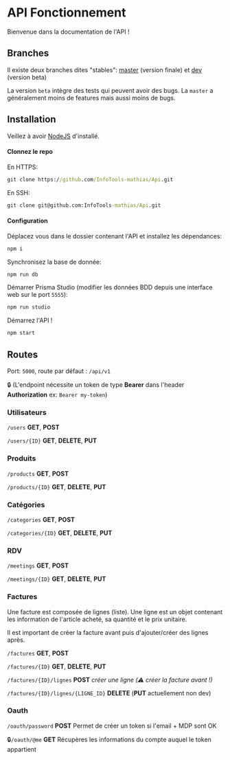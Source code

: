 # API Fonctionnement
Bienvenue dans la documentation de l'API !

## Branches
Il existe deux branches dites "stables": [master](https://github.com/InfoTools-mathias/Api/tree/master) (version finale) et [dev](https://github.com/InfoTools-mathias/Api/tree/dev) (version beta)

La version `beta` intègre des tests qui peuvent avoir des bugs.
La `master` a généralement moins de features mais aussi moins de bugs.

## Installation
Veillez à avoir [NodeJS](https://nodejs.org/en/) d'installé.

#### Clonnez le repo

En HTTPS:
```cmd
git clone https://github.com/InfoTools-mathias/Api.git
```

En SSH:
```cmd
git clone git@github.com:InfoTools-mathias/Api.git
```
#### Configuration

Déplacez vous dans le dossier contenant l'API et installez les dépendances:
```cmd
npm i
```

Synchronisez la base de donnée:
```cmd
npm run db
```

Démarrer Prisma Studio (modifier les données BDD depuis une interface web sur le port `5555`):
```cmd
npm run studio
```

Démarrez l'API !
```cmd
npm start
```

## Routes
Port: `5000`, route par défaut : `/api/v1`

🔒 (L'endpoint nécessite un token de type **Bearer** dans l'header **Authorization** ex: `Bearer my-token`)

### Utilisateurs

`/users` **GET**, **POST**

`/users/{ID}` **GET**, **DELETE**, **PUT**

### Produits

`/products` **GET**, **POST**

`/products/{ID}` **GET**, **DELETE**, **PUT**

### Catégories

`/categories` **GET**, **POST**

`/categories/{ID}` **GET**, **DELETE**, **PUT**


### RDV

`/meetings` **GET**, **POST**

`/meetings/{ID}` **GET**, **DELETE**, **PUT**


### Factures

Une facture est composée de lignes (liste). Une ligne est un objet contenant les information de l'article acheté, sa quantité et le prix unitaire.

Il est important de créer la facture avant puis d'ajouter/créer des lignes après.

`/factures` **GET**, **POST**

`/factures/{ID}` **GET**, **DELETE**, **PUT**

`/factures/{ID}/lignes` **POST** *créer une ligne (:warning: créer la facture avant !)*

`/factures/{ID}/lignes/{LIGNE_ID}` **DELETE** (**PUT** actuellement non dev)


### Oauth

`/oauth/password` **POST** Permet de créer un token si l'email + MDP sont OK

🔒`/oauth/@me` **GET** Récupères les informations du compte auquel le token appartient

